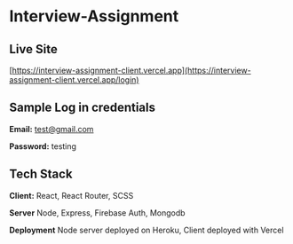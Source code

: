 # Interview-Assignment

## Live Site

[https://interview-assignment-client.vercel.app](https://interview-assignment-client.vercel.app/login)

## Sample Log in credentials

**Email:** test@gmail.com

**Password:** testing

## Tech Stack 

**Client:** React, React Router, SCSS

**Server** Node, Express, Firebase Auth, Mongodb

**Deployment** Node server deployed on Heroku, Client deployed with Vercel

